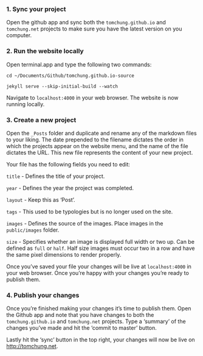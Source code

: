 ### 1. Sync your project
Open the github app and sync both the `tomchung.github.io` and `tomchung.net` projects to make sure you have the latest version on you computer.

### 2. Run the website locally
Open terminal.app and type the following two commands:

`cd ~/Documents/Github/tomchung.github.io-source`

`jekyll serve --skip-initial-build --watch`

Navigate to `localhost:4000` in your web browser. The website is now running locally.

### 3. Create a new project
Open the `_Posts` folder and duplicate and rename any of the markdown files to your liking. The date prepended to the filename dictates the order in which the projects appear on the website menu, and the name of the file dictates the URL. This new file represents the content of your new project.

Your file has the following fields you need to edit:

`title` - Defines the title of your project.

`year` - Defines the year the project was completed.

`layout` - Keep this as ‘Post’.

`tags` - This used to be typologies but is no longer used on the site.

`images` - Defines the source of the images. Place images in the `public/images` folder.

`size` - Specifies whether an image is displayed full width or two up. Can be defined as `full` or `half`. Half size images must occur two in a row and have the same pixel dimensions to render properly.

Once you’ve saved your file your changes will be live at `localhost:4000` in your web browser. Once you’re happy with your changes you’re ready to publish them.

### 4. Publish your changes
Once you’re finished making your changes it’s time to publish them. Open the Github app and note that you have changes to both the `tomchung.github.io` and `tomchung.net` projects. Type a ‘summary’ of the changes you’ve made and hit the ‘commit to master’ button.

Lastly hit the ‘sync’ button in the top right, your changes will now be live on http://tomchung.net.
